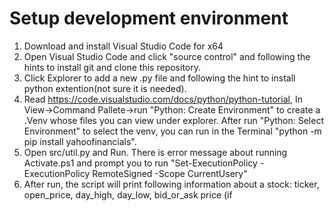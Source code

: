 # Setup development environment
1. Download and install Visual Studio Code for x64 
2. Open Visual Studio Code and click "source control" and following the hints to install git and clone this repository.
3. Click Explorer to add a new .py file and following the hint to install python extention(not sure it is needed). 
4. Read https://code.visualstudio.com/docs/python/python-tutorial, In View->Command Pallete->run "Python: Create Environment" to create a .Venv whose files you can view under explorer. After run "Python: Select Environment" to select the venv, you can run in the Terminal "python -m pip install yahoofinancials".
6. Open src/util.py and Run. There is error message about running Activate.ps1 and prompt you to run  "Set-ExecutionPolicy -ExecutionPolicy RemoteSigned -Scope CurrentUsery"
7. After run, the script will print following information about a stock: ticker, open_price, day_high, day_low, bid_or_ask price (if 
